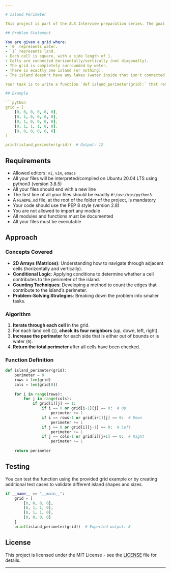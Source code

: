 ```yaml
---

# Island Perimeter

This project is part of the ALX Interview preparation series. The goal of this project is to calculate the perimeter of an island represented within a grid (2D matrix) where `1` represents land and `0` represents water.

## Problem Statement

You are given a grid where:
- `0` represents water.
- `1` represents land.
- Each cell is square, with a side length of 1.
- Cells are connected horizontally/vertically (not diagonally).
- The grid is completely surrounded by water.
- There is exactly one island (or nothing).
- The island doesn't have any lakes (water inside that isn't connected to the water surrounding the island).

Your task is to write a function `def island_perimeter(grid):` that returns the perimeter of the island.

## Example

```python
grid = [
    [0, 0, 0, 0, 0, 0],
    [0, 1, 0, 0, 0, 0],
    [0, 1, 0, 0, 0, 0],
    [0, 1, 1, 1, 0, 0],
    [0, 0, 0, 0, 0, 0]
]

print(island_perimeter(grid))  # Output: 12
```

## Requirements

- Allowed editors: `vi`, `vim`, `emacs`
- All your files will be interpreted/compiled on Ubuntu 20.04 LTS using python3 (version 3.8.5)
- All your files should end with a new line
- The first line of all your files should be exactly `#!/usr/bin/python3`
- A `README.md` file, at the root of the folder of the project, is mandatory
- Your code should use the PEP 8 style (version 2.8)
- You are not allowed to import any module
- All modules and functions must be documented
- All your files must be executable

## Approach

### Concepts Covered
- **2D Arrays (Matrices)**: Understanding how to navigate through adjacent cells (horizontally and vertically).
- **Conditional Logic**: Applying conditions to determine whether a cell contributes to the perimeter of the island.
- **Counting Techniques**: Developing a method to count the edges that contribute to the island’s perimeter.
- **Problem-Solving Strategies**: Breaking down the problem into smaller tasks.

### Algorithm
1. **Iterate through each cell** in the grid.
2. For each land cell (`1`), **check its four neighbors** (up, down, left, right).
3. **Increase the perimeter** for each side that is either out of bounds or is water (`0`).
4. **Return the total perimeter** after all cells have been checked.

### Function Definition

```python
def island_perimeter(grid):
    perimeter = 0
    rows = len(grid)
    cols = len(grid[0])
    
    for i in range(rows):
        for j in range(cols):
            if grid[i][j] == 1:
                if i == 0 or grid[i-1][j] == 0:  # Up
                    perimeter += 1
                if i == rows-1 or grid[i+1][j] == 0:  # Down
                    perimeter += 1
                if j == 0 or grid[i][j-1] == 0:  # Left
                    perimeter += 1
                if j == cols-1 or grid[i][j+1] == 0:  # Right
                    perimeter += 1
                    
    return perimeter
```

## Testing

You can test the function using the provided grid example or by creating additional test cases to validate different island shapes and sizes.

```python
if __name__ == "__main__":
    grid = [
        [0, 0, 0, 0],
        [0, 1, 1, 0],
        [0, 1, 1, 0],
        [0, 0, 0, 0]
    ]
    print(island_perimeter(grid))  # Expected output: 8
```

## License

This project is licensed under the MIT License - see the [LICENSE](LICENSE) file for details.


---
```

